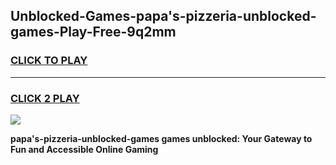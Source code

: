 
## Unblocked-Games-papa's-pizzeria-unblocked-games-Play-Free-9q2mm
<h3>
<a href="https://premium76.site?title=papa's-pizzeria-unblocked-games&ref=10A">CLICK TO PLAY</a></h3>
<hr>

<h3>
<a href="https://premium76.site?title=papa's-pizzeria-unblocked-games&ref=10A">CLICK 2 PLAY</a>
  
</h3>

<a href="https://premium76.site?title=papa's-pizzeria-unblocked-games&ref=10A"><img src="https://clearcache.store/games.png"></a>


**papa's-pizzeria-unblocked-games games unblocked: Your Gateway to Fun and Accessible Online Gaming**
